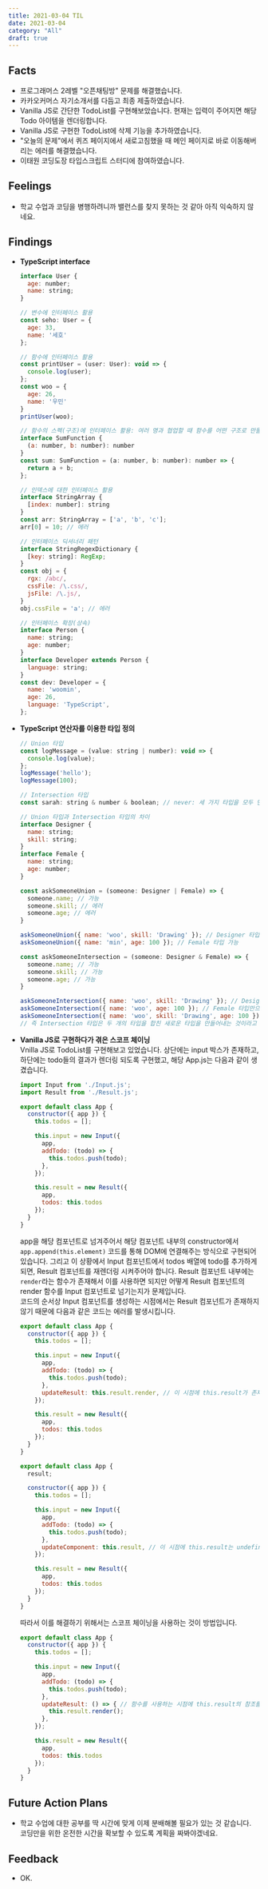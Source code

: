 ```yaml
---
title: 2021-03-04 TIL
date: 2021-03-04
category: "All"
draft: true
---
```


## Facts

- 프로그래머스 2레벨 "오픈채팅방" 문제를 해결했습니다.
- 카카오커머스 자기소개서를 다듬고 최종 제출하였습니다.
- Vanilla JS로 간단한 TodoList를 구현해보았습니다. 현재는 입력이 주어지면 해당 Todo 아이템을 렌더링합니다.
- Vanilla JS로 구현한 TodoList에 삭제 기능을 추가하였습니다.
- "오늘의 문제"에서 퀴즈 페이지에서 새로고침했을 때 메인 페이지로 바로 이동해버리는 에러를 해결했습니다.
- 이태원 코딩도장 타입스크립트 스터디에 참여하였습니다.

## Feelings

- 학교 수업과 코딩을 병행하려니까 밸런스를 찾지 못하는 것 같아 아직 익숙하지 않네요.

## Findings

- **TypeScript interface**  
  
    ```js
    interface User {
      age: number;
      name: string;
    }

    // 변수에 인터페이스 활용
    const seho: User = {
      age: 33,
      name: '세호'
    };

    // 함수에 인터페이스 활용
    const printUser = (user: User): void => {
      console.log(user);
    };
    const woo = {
      age: 26,
      name: '우민'
    }
    printUser(woo);

    // 함수의 스펙(구조)에 인터페이스 활용: 여러 명과 협업할 때 함수를 어떤 구조로 만들지 정할 때 사용
    interface SumFunction {
      (a: number, b: number): number
    }
    const sum: SumFunction = (a: number, b: number): number => {
      return a + b;
    };

    // 인덱스에 대한 인터페이스 활용
    interface StringArray {
      [index: number]: string
    }
    const arr: StringArray = ['a', 'b', 'c'];
    arr[0] = 10; // 에러

    // 인터페이스 딕셔너리 패턴
    interface StringRegexDictionary {
      [key: string]: RegExp;
    }
    const obj = {
      rgx: /abc/,
      cssFile: /\.css/,
      jsFile: /\.js/,
    }
    obj.cssFile = 'a'; // 에러

    // 인터페이스 확장(상속)
    interface Person {
      name: string;
      age: number;
    }
    interface Developer extends Person {
      language: string;
    }
    const dev: Developer = {
      name: 'woomin',
      age: 26,
      language: 'TypeScript',
    };
    ```

- **TypeScript 연산자를 이용한 타입 정의**

    ```js
    // Union 타입
    const logMessage = (value: string | number): void => {
      console.log(value);
    };
    logMessage('hello');
    logMessage(100);

    // Intersection 타입
    const sarah: string & number & boolean; // never: 세 가지 타입을 모두 만족시킬 수 없다

    // Union 타입과 Intersection 타입의 차이
    interface Designer {
      name: string;
      skill: string;
    }
    interface Female {
      name: string;
      age: number;
    }

    const askSomeoneUnion = (someone: Designer | Female) => {
      someone.name; // 가능
      someone.skill; // 에러
      someone.age; // 에러
    }

    askSomeoneUnion({ name: 'woo', skill: 'Drawing' }); // Designer 타입 가능
    askSomeoneUnion({ name: 'min', age: 100 }); // Female 타입 가능

    const askSomeoneIntersection = (someone: Designer & Female) => {
      someone.name; // 가능
      someone.skill; // 가능
      someone.age; // 가능
    }

    askSomeoneIntersection({ name: 'woo', skill: 'Drawing' }); // Designer 타입만으론 불가능. age 필요
    askSomeoneIntersection({ name: 'woo', age: 100 }); // Female 타입만으론 불가능. skill 필요
    askSomeoneIntersection({ name: 'woo', skill: 'Drawing', age: 100 }); // 두 가지 타입의 속성 모두 만족해야함
    // 즉 Intersection 타입은 두 개의 타입을 합친 새로운 타입을 만들어내는 것이라고 볼 수 있다.
    ```

- **Vanilla JS로 구현하다가 겪은 스코프 체이닝**  
  Vnilla JS로 TodoList를 구현해보고 있었습니다. 상단에는 input 박스가 존재하고, 하단에는 todo들의 결과가 렌더링 되도록 구현했고, 해당 App.js는 다음과 같이 생겼습니다.

    ```js
    import Input from './Input.js';
    import Result from './Result.js';

    export default class App {
      constructor({ app }) {
        this.todos = [];

        this.input = new Input({
          app,
          addTodo: (todo) => {
            this.todos.push(todo);
          },
        });

        this.result = new Result({
          app,
          todos: this.todos
        });
      }
    }
    ```

    app을 해당 컴포넌트로 넘겨주어서 해당 컴포넌트 내부의 constructor에서 `app.append(this.element)` 코드를 통해 DOM에 연결해주는 방식으로 구현되어있습니다. 그리고 이 상황에서 Input 컴포넌트에서 todos 배열에 todo를 추가하게 되면, Result 컴포넌트를 재렌더링 시켜주어야 합니다. Result 컴포넌트 내부에는 `render`라는 함수가 존재해서 이를 사용하면 되지만 어떻게 Result 컴포넌트의 render 함수를 Input 컴포넌트로 넘기는지가 문제입니다.  
    코드의 순서상 Input 컴포넌트를 생성하는 시점에서는 Result 컴포넌트가 존재하지 않기 때문에 다음과 같은 코드는 에러를 발생시킵니다.

    ```js
    export default class App {
      constructor({ app }) {
        this.todos = [];

        this.input = new Input({
          app,
          addTodo: (todo) => {
            this.todos.push(todo);
          },
          updateResult: this.result.render, // 이 시점에 this.result가 존재하지 않아 에러가 발생합니다.
        });

        this.result = new Result({
          app,
          todos: this.todos
        });
      }
    }
    ```

    ```js
    export default class App {
      result;

      constructor({ app }) {
        this.todos = [];

        this.input = new Input({
          app,
          addTodo: (todo) => {
            this.todos.push(todo);
          },
          updateComponent: this.result, // 이 시점에 this.result는 undefined인 상태로 할당되어버립니다.
        });

        this.result = new Result({
          app,
          todos: this.todos
        });
      }
    }
    ```

    따라서 이를 해결하기 위해서는 스코프 체이닝을 사용하는 것이 방법입니다.

    ```js
    export default class App {
      constructor({ app }) {
        this.todos = [];

        this.input = new Input({
          app,
          addTodo: (todo) => {
            this.todos.push(todo);
          },
          updateResult: () => { // 함수를 사용하는 시점에 this.result의 참조를 추적합니다.
            this.result.render();
          },
        });

        this.result = new Result({
          app,
          todos: this.todos
        });
      }
    }
    ```

## Future Action Plans

- 학교 수업에 대한 공부를 딱 시간에 맞게 이제 분배해볼 필요가 있는 것 같습니다. 코딩만을 위한 온전한 시간을 확보할 수 있도록 계획을 짜봐야겠네요.

## Feedback

- OK.
